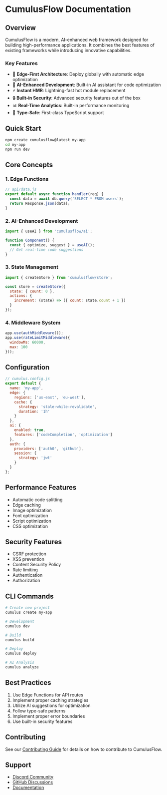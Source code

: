 # CumulusFlow Documentation

## Overview

CumulusFlow is a modern, AI-enhanced web framework designed for building high-performance applications. It combines the best features of existing frameworks while introducing innovative capabilities.

### Key Features

- 🚀 **Edge-First Architecture**: Deploy globally with automatic edge optimization
- 🤖 **AI-Enhanced Development**: Built-in AI assistant for code optimization
- ⚡️ **Instant HMR**: Lightning-fast hot module replacement
- 🔒 **Built-in Security**: Advanced security features out of the box
- 📊 **Real-Time Analytics**: Built-in performance monitoring
- 🎯 **Type-Safe**: First-class TypeScript support

## Quick Start

```bash
npm create cumulusflow@latest my-app
cd my-app
npm run dev
```

## Core Concepts

### 1. Edge Functions

```javascript
// api/data.js
export default async function handler(req) {
  const data = await db.query('SELECT * FROM users');
  return Response.json(data);
}
```

### 2. AI-Enhanced Development

```javascript
import { useAI } from 'cumulusflow/ai';

function Component() {
  const { optimize, suggest } = useAI();
  // Get real-time code suggestions
}
```

### 3. State Management

```javascript
import { createStore } from 'cumulusflow/store';

const store = createStore({
  state: { count: 0 },
  actions: {
    increment: (state) => ({ count: state.count + 1 })
  }
});
```

### 4. Middleware System

```javascript
app.use(authMiddleware());
app.use(rateLimitMiddleware({
  windowMs: 60000,
  max: 100
}));
```

## Configuration

```javascript
// cumulus.config.js
export default {
  name: 'my-app',
  edge: {
    regions: ['us-east', 'eu-west'],
    cache: {
      strategy: 'stale-while-revalidate',
      duration: '1h'
    }
  },
  ai: {
    enabled: true,
    features: ['codeCompletion', 'optimization']
  },
  auth: {
    providers: ['auth0', 'github'],
    session: {
      strategy: 'jwt'
    }
  }
};
```

## Performance Features

- Automatic code splitting
- Edge caching
- Image optimization
- Font optimization
- Script optimization
- CSS optimization

## Security Features

- CSRF protection
- XSS prevention
- Content Security Policy
- Rate limiting
- Authentication
- Authorization

## CLI Commands

```bash
# Create new project
cumulus create my-app

# Development
cumulus dev

# Build
cumulus build

# Deploy
cumulus deploy

# AI Analysis
cumulus analyze
```

## Best Practices

1. Use Edge Functions for API routes
2. Implement proper caching strategies
3. Utilize AI suggestions for optimization
4. Follow type-safe patterns
5. Implement proper error boundaries
6. Use built-in security features

## Contributing

See our [Contributing Guide](CONTRIBUTING.md) for details on how to contribute to CumulusFlow.

## Support

- [Discord Community](https://discord.gg/cumulusflow)
- [GitHub Discussions](https://github.com/cumulusflow/framework/discussions)
- [Documentation](https://docs.cumulusflow.dev)